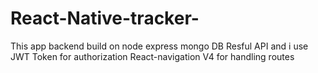 # React-Native-tracker-

This app backend build on node express mongo DB Resful API 
and i use  JWT Token for authorization 
React-navigation V4 for handling routes

